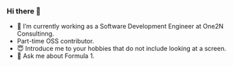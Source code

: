 ### Hi there 👋

- 🌱 I’m currently working as a Software Development Engineer at One2N Consultinng.
- Part-time OSS contributor.
- 😇 Introduce me to your hobbies that do not include looking at a screen.
- 💬 Ask me about Formula 1.
<!-- - Check out my [personal website](https://iamargus95.github.io). -->

<!--
**iamargus95/iamargus95** is a ✨ _special_ ✨ repository because its `README.md` (this file) appears on your GitHub profile.

Here are some ideas to get you started:

- 🔭 I’m currently working on ...
- 🌱 I’m currently learning ...
- 👯 I’m looking to collaborate on ...
- 🤔 I’m looking for help with ...
- 📫 How to reach me: ...
- 😄 Pronouns: ...
- ⚡ Fun fact: ...
-->
